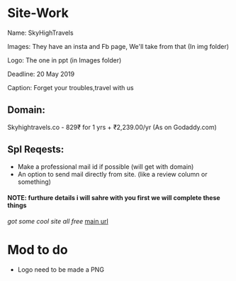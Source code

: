# Site-Work

Name: SkyHighTravels

Images: They have an insta and Fb page, We'll take from that (In img folder)

Logo: The one in ppt (in Images folder)

Deadline: 20 May 2019

Caption: Forget your troubles,travel with us

## Domain:

Skyhightravels.co - 
829₹ for 1 yrs + ₹2,239.00/yr (As on Godaddy.com)

## Spl Reqests:

- Make a professional mail id if possible (will get with domain)
- An option to send mail directly from site. (like a review column or something)

 #### NOTE: furthure details i will sahre with you first we will complete these things

*got some cool site all free*
[main url](https://colorlib.com/wp/free-travel-website-templates/)


# Mod to do
- Logo need to be made a PNG
